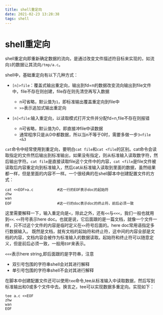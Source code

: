 ```yaml
---
title: shell重定向
date: 2021-02-23 13:28:38
tags: shell
---
```


# shell重定向

shell重定向即重新确定数据的流向，是通过改变文件描述符目标来实现的，如流向`1`的数据让其流向`/tmp/a.c`。

<!--more-->
shell中，基础重定向有以下几种方式：

- `[n]>file`：覆盖式输出重定向，输出到fd=n的数据改变流向输出到file文件中，file不存在则创建，file存在则先清空再写入数据
    - n可省略，默认值为`1`，即标准输出覆盖重定向到file中
    - `>>`表示追加式输出重定向

- `[n]<file`:输入重定向，以读取模式打开文件并分配fd=n,file不存在则报错
    - n可省略，默认值为0，即直接冲file中读数据
    - 通常程序只是从0中都数据，所以当n不等于0时，需要多做一步`3<file <&3`

`cat`命令中经常使用到重定向，要明白`cat file`和`cat <file`的区别。cat命令会读取指定的文件然后输出到标准输出，如果没有指定，则从标准输入读取数字符，然后输出字符。`cat file`是直接读取file这个文件中的内容，`cat <file`是file文件被读取后内容重定向到标准输入，然后cat从标准输入读取到里面的数据，虽然结果都一样，但是里面的内容不一样。一个很经典的在shell脚本中创建配置文件的方式：
```
cat <<EOF>a.c           #这一行的EOF表示doc的起始符
zhw
wan
EOF                     #这一行的doc表示doc的终止符，前后必须一致
```

这里需要解释一下，输入重定向是`<`，除此之外，还有`<<`与`<<<`，我们一般也就用到`<<`.
`<<`符号表示here doc。也就是说，它后面跟的是一篇文档，就像一个文件一样，只不过这个文件的内容是临时定义在`<<`符号后面的。here doc常用语指定多行数据输入。
既然是文档，就有文档的起始符和终止符，这中间的内容全部是文档的内容，文档内容会被作为标准输入的数据读取。起始符和终止符可以随意定义，但是前后必须一致，一般用`EOF`来表示。

`<<<`表示here string,即后面跟的是字符串，注意
- 双引号包围的字符串shell会对其进行解释
- 单引号包围的字符串shell不会对其进行解释

在脚本中创建配置文件还可以使用`tee`命令,tee从标准输入中读取数据，然后写到标准输出和0或多个文件中去。换言之，tee可以实现数据多重定向。实现如下：
```
tee a.c <<EOF
zhw
wan
EOF
```